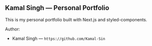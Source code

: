 ## Kamal Singh — Personal Portfolio

This is my personal portfolio built with Next.js and styled-components.

Author:

- Kamal Singh — `https://github.com/Kamal-Sin`
